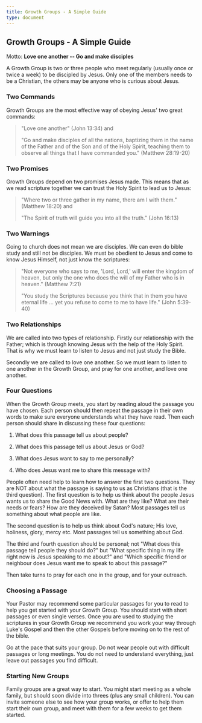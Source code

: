 ```yaml
---
title: Growth Groups - A Simple Guide
type: document
---
```

## Growth Groups - A Simple Guide

Motto: **Love one another -- Go and make disciples**

A Growth Group is two or three people who meet regularly (usually once
or twice a week) to be discipled by Jesus. Only one of the members needs
to be a Christian, the others may be anyone who is curious about Jesus.

### Two Commands

Growth Groups are the most effective way of obeying Jesus\' two great
commands:

> "Love one another" (John 13:34) and
>
> \"Go and make disciples of all the nations, baptizing them in the name
> of the Father and of the Son and of the Holy Spirit, teaching them to
> observe all things that I have commanded you." (Matthew 28:19-20)

### Two Promises

Growth Groups depend on two promises Jesus made. This means that as we
read scripture together we can trust the Holy Spirit to lead us to
Jesus:

> \"Where two or three gather in my name, there am I with them.\"
> (Matthew 18:20) and
>
> \"The Spirit of truth will guide you into all the truth.\" (John
> 16:13)

### Two Warnings

Going to church does not mean we are disciples. We can even do bible
study and still not be disciples. We must be obedient to Jesus and come
to know Jesus Himself, not just know the scriptures:

> \"Not everyone who says to me, 'Lord, Lord,' will enter the kingdom of
> heaven, but only the one who does the will of my Father who is in
> heaven.\" (Matthew 7:21)
>
> "You study the Scriptures because you think that in them you have
> eternal life \... yet you refuse to come to me to have life." (John
> 5:39-40)

### Two Relationships

We are called into two types of relationship. Firstly our relationship
with the Father; which is through knowing Jesus with the help of the
Holy Spirit. That is why we must learn to listen to Jesus and not just
study the Bible.

Secondly we are called to love one another. So we must learn to listen
to one another in the Growth Group, and pray for one another, and love
one another.

### Four Questions

When the Growth Group meets, you start by reading aloud the passage you
have chosen. Each person should then repeat the passage in their own
words to make sure everyone understands what they have read. Then each
person should share in discussing these four questions:

1.  What does this passage tell us about people?

2.  What does this passage tell us about Jesus or God?

3.  What does Jesus want to say to me personally?

4.  Who does Jesus want me to share this message with?

People often need help to learn how to answer the first two questions.
They are NOT about what the passage is saying to us as Christians (that
is the third question). The first question is to help us think about the
people Jesus wants us to share the Good News with. What are they like?
What are their needs or fears? How are they deceived by Satan? Most
passages tell us something about what people are like.

The second question is to help us think about God\'s nature; His love,
holiness, glory, mercy etc. Most passages tell us something about God.

The third and fourth question should be personal; not \"What does this
passage tell people they should do?\" but \"What specific thing in my
life right now is Jesus speaking to me about?\" and \"Which specific
friend or neighbour does Jesus want me to speak to about this passage?\"

Then take turns to pray for each one in the group, and for your
outreach.

### Choosing a Passage

Your Pastor may recommend some particular passages for you to read to
help you get started with your Growth Group. You should start with short
passages or even single verses. Once you are used to studying the
scriptures in your Growth Group we recommend you work your way through
Luke\'s Gospel and then the other Gospels before moving on to the rest
of the bible.

Go at the pace that suits your group. Do not wear people out with
difficult passages or long meetings. You do not need to understand
everything, just leave out passages you find difficult.

### Starting New Groups

Family groups are a great way to start. You might start meeting as a
whole family, but should soon divide into threes (plus any small
children). You can invite someone else to see how your group works, or
offer to help them start their own group, and meet with them for a few
weeks to get them started.
